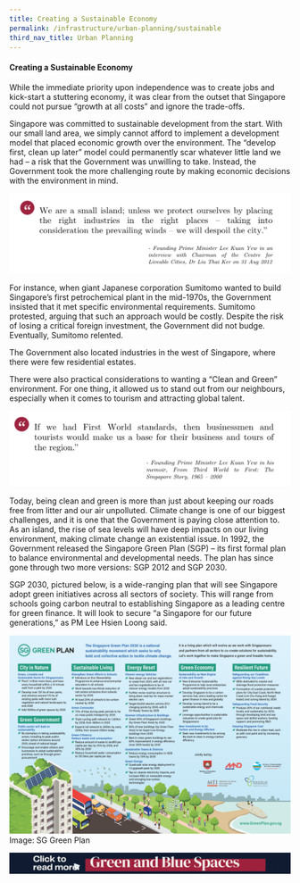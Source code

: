 ```yaml
---
title: Creating a Sustainable Economy
permalink: /infrastructure/urban-planning/sustainable
third_nav_title: Urban Planning
---
```

#### Creating a Sustainable Economy
While the immediate priority upon independence was to create jobs and kick-start a stuttering economy, it was clear from the outset that Singapore could not pursue “growth at all costs” and ignore the trade-offs.

Singapore was committed to sustainable development from the start. With our small land area, we simply cannot afford to implement a development model that placed economic growth over the environment. The “develop first, clean up later” model could permanently scar whatever little land we had – a risk that the Government was unwilling to take. Instead, the Government took the more challenging route by making economic decisions with the environment in mind.

![Alt text for image on Isomer site](/images/infrastructure/urban-planning/up-11.png)

For instance, when giant Japanese corporation Sumitomo wanted to build Singapore’s first petrochemical plant in the mid-1970s, the Government insisted that it met specific environmental requirements. Sumitomo protested, arguing that such an approach would be costly. Despite the risk of losing a critical foreign investment, the Government did not budge. Eventually, Sumitomo relented.

The Government also located industries in the west of Singapore, where there were few residential estates.

There were also practical considerations to wanting a “Clean and Green” environment. For one thing, it allowed us to stand out from our neighbours, especially when it comes to tourism and attracting global talent.

![Alt text for image on Isomer site](/images/infrastructure/urban-planning/up-12.png)

Today, being clean and green is more than just about keeping our roads free from litter and our air unpolluted. Climate change is one of our biggest challenges, and it is one that the Government is paying close attention to. As an island, the rise of sea levels will have deep impacts on our living environment, making climate change an existential issue. In 1992, the Government released the Singapore Green Plan (SGP) – its first formal plan to balance environmental and developmental needs. The plan has since gone through two more versions: SGP 2012 and SGP 2030.

SGP 2030, pictured below, is a wide-ranging plan that will see Singapore adopt green initiatives across all sectors of society. This will range from schools going carbon neutral to establishing Singapore as a leading centre for green finance. It will look to secure “a Singapore for our future generations,” as PM Lee Hsien Loong said.

![Alt text for image on Isomer site](/images/infrastructure/urban-planning/up-13.png)Image: SG Green Plan

[![Alt text for image on Isomer site](/images/infrastructure/urban-planning/up-greenblue.gif)](/infrastructure/case-studies/greenandbluespaces)